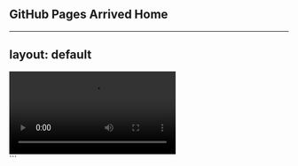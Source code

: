 
## GitHub Pages Arrived Home 

---
layout: default
---

<!-- HTML for Video Play -->
<html>
  <body>
<div id="video_wrapper">
  <video autoplay loop>
    <source src="https://drive.google.com/uc?export=view&id=1Qote5m--Bme0bE4_o6wAKNRxWY8pJnuL" type="video/mp4">
  </video>
</div>
  </body>
</html>
```

